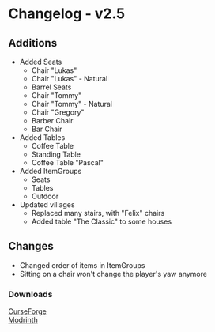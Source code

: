 # Changelog - v2.5

## Additions
- Added Seats
  - Chair "Lukas"
  - Chair "Lukas" - Natural
  - Barrel Seats
  - Chair "Tommy"
  - Chair "Tommy" - Natural
  - Chair "Gregory"
  - Barber Chair
  - Bar Chair
- Added Tables
  - Coffee Table
  - Standing Table
  - Coffee Table "Pascal"
- Added ItemGroups
  - Seats
  - Tables
  - Outdoor
- Updated villages
  - Replaced many stairs, with "Felix" chairs
  - Added table "The Classic" to some houses

## Changes
- Changed order of items in ItemGroups
- Sitting on a chair won't change the player's yaw anymore

### Downloads
[CurseForge](https://www.curseforge.com/minecraft/mc-mods/nemos-carpentry) <br>
[Modrinth](https://modrinth.com/mod/nemos-carpentry)